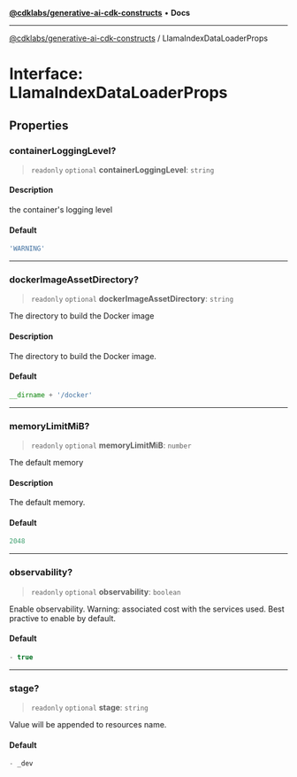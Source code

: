 [**@cdklabs/generative-ai-cdk-constructs**](../README.md) • **Docs**

***

[@cdklabs/generative-ai-cdk-constructs](../README.md) / LlamaIndexDataLoaderProps

# Interface: LlamaIndexDataLoaderProps

## Properties

### containerLoggingLevel?

> `readonly` `optional` **containerLoggingLevel**: `string`

#### Description

the container's logging level

#### Default

```ts
'WARNING'
```

***

### dockerImageAssetDirectory?

> `readonly` `optional` **dockerImageAssetDirectory**: `string`

The directory to build the Docker image

#### Description

The directory to build the Docker image.

#### Default

```ts
__dirname + '/docker'
```

***

### memoryLimitMiB?

> `readonly` `optional` **memoryLimitMiB**: `number`

The default memory

#### Description

The default memory.

#### Default

```ts
2048
```

***

### observability?

> `readonly` `optional` **observability**: `boolean`

Enable observability. Warning: associated cost with the services
used. Best practive to enable by default.

#### Default

```ts
- true
```

***

### stage?

> `readonly` `optional` **stage**: `string`

Value will be appended to resources name.

#### Default

```ts
- _dev
```

